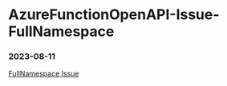 # AzureFunctionOpenAPI-Issue-FullNamespace

### 2023-08-11
[FullNamespace Issue](https://github.com/Azure/azure-functions-openapi-extension/issues/153)
